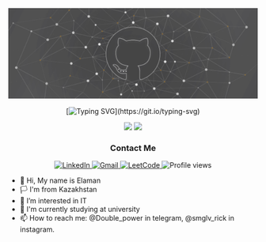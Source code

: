 <div id="header" align="center">

 <img src="https://github.com/RickDred/RickDred/blob/main/Github-logo.png" alt="warioddly gitgub header image"/>

 [![Typing SVG](https://readme-typing-svg.herokuapp.com?color=%2336BCF7&center=true&vCenter=true&size=26&width=600&lines=Hello+there;)](https://git.io/typing-svg)

</div>

<div align="center">
  <img style="height: 160px;" src="https://github-readme-stats.vercel.app/api/top-langs/?username=Rick_Dred&layout=donut&theme=nord"/>
 <img style="height: 160px;" src="https://leetcard.jacoblin.cool/workfortime?theme=nord"/>
</div>


<div id="badges" align="center">
  
  ### Contact Me
 
   <a href="https://www.linkedin.com/in/elaman-ismagulov/" target="_new">
      <img src="https://img.shields.io/badge/Linkedin-Elaman-blue?logo=Linkedin" alt="LinkedIn"/>
  </a>
  <a href="mailto: newakkism@gmail.com" target="_new">
    <img src="https://img.shields.io/badge/Gmail-Elaman-red?logo=Gmail" alt="Gmail"/>
  </a>
  
  <a href="https://leetcode.com/Rick_Dred/" target="_new">
    <img src="https://img.shields.io/badge/leetcode-Elaman-yellow?logo=LeetCode" alt="LeetCode"/>
  </a>
  <img src="https://komarev.com/ghpvc/?username=RickDred&color=green" alt="Profile views"/>
  
</div>


- 👋 Hi, My name is Elaman
- 🏳️ I'm from Kazakhstan
- 👀 I’m interested in IT
- 🌱 I'm currently studying at university
- 📫 How to reach me: @Double_power in telegram, @smglv_rick in instagram.

